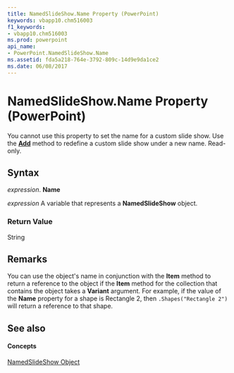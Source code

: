 ```yaml
---
title: NamedSlideShow.Name Property (PowerPoint)
keywords: vbapp10.chm516003
f1_keywords:
- vbapp10.chm516003
ms.prod: powerpoint
api_name:
- PowerPoint.NamedSlideShow.Name
ms.assetid: fda5a218-764e-3792-809c-14d9e9da1ce2
ms.date: 06/08/2017
---
```



# NamedSlideShow.Name Property (PowerPoint)

You cannot use this property to set the name for a custom slide show. Use the  **[Add](PowerPoint.NamedSlideShows.Add.md)** method to redefine a custom slide show under a new name. Read-only.


## Syntax

 _expression_. **Name**

 _expression_ A variable that represents a **NamedSlideShow** object.


### Return Value

String


## Remarks

You can use the object's name in conjunction with the  **Item** method to return a reference to the object if the **Item** method for the collection that contains the object takes a **Variant** argument. For example, if the value of the **Name** property for a shape is Rectangle 2, then `.Shapes("Rectangle 2")` will return a reference to that shape.


## See also


#### Concepts


[NamedSlideShow Object](PowerPoint.NamedSlideShow.md)

